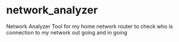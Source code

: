 # network_analyzer
Network Analyzer Tool for my home network router to check who is connection to my network out going and in going
